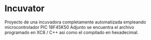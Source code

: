 # Incuvator
Proyecto de una incuvadora completamente automatizada empleando microcontrolador PIC 18F45K50 
Adjunto se encuentra el archivo programado en XC8 / C++ asi como el compilado en hexadecimal. 

